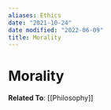 ```yaml
---
aliases: Ethics
date: "2021-10-24"
date modified: "2022-06-09"
title: Morality
---
```


# Morality
**Related To**: [[Philosophy]]
